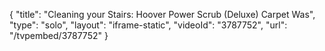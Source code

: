 {
    "title": "Cleaning your Stairs: Hoover Power Scrub (Deluxe) Carpet Was",
    "type": "solo",
    "layout": "iframe-static",
    "videoId": "3787752",
    "url": "\/tvpembed\/3787752"
}